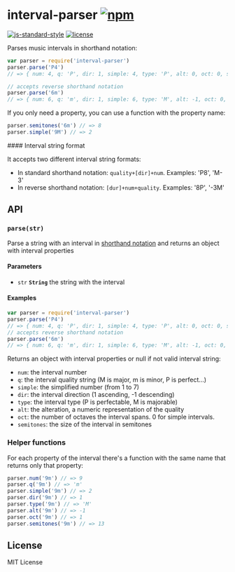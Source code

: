 # interval-parser [![npm](https://img.shields.io/npm/v/interval-parser.svg?style=flat-square)](https://www.npmjs.com/package/interval-parser)

[![js-standard-style](https://img.shields.io/badge/code%20style-standard-brightgreen.svg?style=flat-square)](https://github.com/feross/standard) [![license](https://img.shields.io/npm/l/interval-parser.svg?style=flat-square)](https://www.npmjs.com/package/interval-parser)

Parses music intervals in shorthand notation:

```js
var parser = require('interval-parser')
parser.parse('P4')
// => { num: 4, q: 'P', dir: 1, simple: 4, type: 'P', alt: 0, oct: 0, semitones: 5 }

// accepts reverse shorthand notation
parser.parse('6m')
// => { num: 6, q: 'm', dir: 1, simple: 6, type: 'M', alt: -1, oct: 0, semitones: 8 }
```

If you only need a property, you can use a function with the property name:

```js
parser.semitones('6m') // => 8
parser.simple('9M') // => 2
```

#### Interval string format

It accepts two different interval string formats:

- In standard shorthand notation: `quality+[dir]+num`. Examples: 'P8', 'M-3'
- In reverse shorthand notation: `[dur]+num+quality`. Examples: '8P', '-3M'

## API

### `parse(str)`

Parse a string with an interval in [shorthand notation](https://en.wikipedia.org/wiki/Interval_(music)#Shorthand_notation)
and returns an object with interval properties

#### Parameters

* `str` **`String`** the string with the interval


#### Examples

```js
var parser = require('interval-parser')
parser.parse('P4')
// => { num: 4, q: 'P', dir: 1, simple: 4, type: 'P', alt: 0, oct: 0, semitones: 5 }
// accepts reverse shorthand notation
parser.parse('6m')
// => { num: 6, q: 'm', dir: 1, simple: 6, type: 'M', alt: -1, oct: 0, semitones: 8 }
```

Returns an object with interval properties or null if not valid interval string:

- `num`: the interval number
- `q`: the interval quality string (M is major, m is minor, P is perfect...)
- `simple`: the simplified number (from 1 to 7)
- `dir`: the interval direction (1 ascending, -1 descending)
- `type`: the interval type (P is perfectable, M is majorable)
- `alt`: the alteration, a numeric representation of the quality
- `oct`: the number of octaves the interval spans. 0 for simple intervals.
- `semitones`: the size of the interval in semitones

### Helper functions

For each property of the interval there's a function with the same name that returns only that property:

```js
parser.num('9m') // => 9
parser.q('9m') // => 'm'
parser.simple('9m') // => 2
parser.dir('9m') // => 1
parser.type('9m') // => 'M'
parser.alt('9m') // => -1
parser.oct('9m') // => 1
parser.semitones('9m') // => 13
```

## License

MIT License
